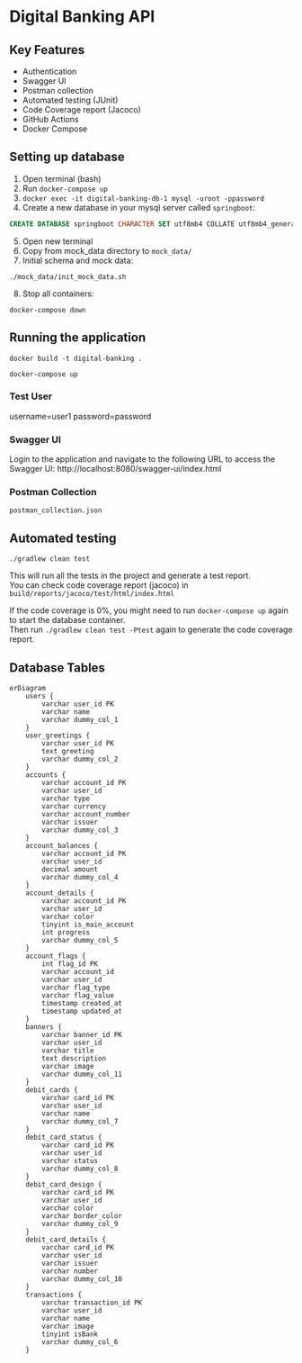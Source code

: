 # Digital Banking API

## Key Features
- Authentication
- Swagger UI
- Postman collection
- Automated testing (JUnit)
- Code Coverage report (Jacoco)
- GitHub Actions
- Docker Compose


## Setting up database
1. Open terminal (bash) 
2. Run `docker-compose up`
3. `docker exec -it digital-banking-db-1 mysql -uroot -ppassword`
4. Create a new database in your mysql server called `springboot`:
```sql
CREATE DATABASE springboot CHARACTER SET utf8mb4 COLLATE utf8mb4_general_ci;
```
5. Open new terminal
6. Copy from mock_data directory to `mock_data/`
7. Initial schema and mock data:
```shell
./mock_data/init_mock_data.sh
```
8. Stop all containers:
```shell
docker-compose down
```

## Running the application
```shell
docker build -t digital-banking .
```

```shell
docker-compose up
```

### Test User
username=user1 
password=password

### Swagger UI
Login to the application and navigate to the following URL to access the Swagger UI:
http://localhost:8080/swagger-ui/index.html

### Postman Collection
`postman_collection.json`

## Automated testing
```shell
./gradlew clean test
```

This will run all the tests in the project and generate a test report.  
You can check code coverage report (jacoco) in `build/reports/jacoco/test/html/index.html`

If the code coverage is 0%, you might need to run `docker-compose up` again to start the database container.  
Then run `./gradlew clean test -Ptest` again to generate the code coverage report.


## Database Tables
```mermaid
erDiagram
    users {
        varchar user_id PK
        varchar name
        varchar dummy_col_1
    }
    user_greetings {
        varchar user_id PK
        text greeting
        varchar dummy_col_2
    }
    accounts {
        varchar account_id PK
        varchar user_id
        varchar type
        varchar currency
        varchar account_number
        varchar issuer
        varchar dummy_col_3
    }
    account_balances {
        varchar account_id PK
        varchar user_id
        decimal amount
        varchar dummy_col_4
    }
    account_details {
        varchar account_id PK
        varchar user_id
        varchar color
        tinyint is_main_account
        int progress
        varchar dummy_col_5
    }
    account_flags {
        int flag_id PK
        varchar account_id
        varchar user_id
        varchar flag_type
        varchar flag_value
        timestamp created_at
        timestamp updated_at
    }
    banners {
        varchar banner_id PK
        varchar user_id
        varchar title
        text description
        varchar image
        varchar dummy_col_11
    }
    debit_cards {
        varchar card_id PK
        varchar user_id
        varchar name
        varchar dummy_col_7
    }
    debit_card_status {
        varchar card_id PK
        varchar user_id
        varchar status
        varchar dummy_col_8
    }
    debit_card_design {
        varchar card_id PK
        varchar user_id
        varchar color
        varchar border_color
        varchar dummy_col_9
    }
    debit_card_details {
        varchar card_id PK
        varchar user_id
        varchar issuer
        varchar number
        varchar dummy_col_10
    }
    transactions {
        varchar transaction_id PK
        varchar user_id
        varchar name
        varchar image
        tinyint isBank
        varchar dummy_col_6
    }

```

